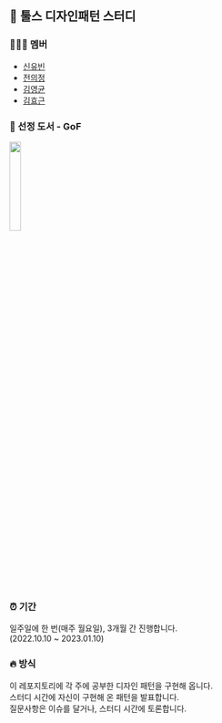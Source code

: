 


## 🌸  툴스 디자인패턴 스터디   


### 👩🏻‍💻 멤버
- [신유빈](https://github.com/shinyubin989)
- [전의정](https://github.com/juijeong8324)
- [김영균](https://github.com/klmyoungyun)
- [김효근](https://github.com/HiGeuni)
      
         
### 📕 선정 도서 - GoF

<img src="https://user-images.githubusercontent.com/69676101/193588411-3be8baea-f39f-4cda-a0a0-dc3c0c678296.png" width="20%" height="20%">

### ⏰ 기간

일주일에 한 번(매주 월요일), 
3개월 간 진행합니다.   
(2022.10.10 ~ 2023.01.10)

### 🔥 방식

이 레포지토리에 각 주에 공부한 디자인 패턴을 구현해 옵니다.   
스터디 시간에 자신이 구현해 온 패턴을 발표합니다.   
질문사항은 이슈를 달거나, 스터디 시간에 토론합니다.


